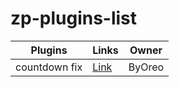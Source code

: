# zp-plugins-list

Plugins  | Links | Owner
------------- | ------------- | ------------- |
countdown fix  | [Link](https://github.com/byoreo/zp-countdown-fix) | ByOreo

